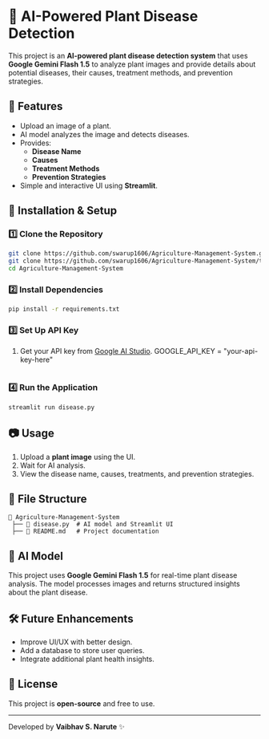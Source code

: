 # 🌿 AI-Powered Plant Disease Detection

This project is an **AI-powered plant disease detection system** that uses **Google Gemini Flash 1.5** to analyze plant images and provide details about potential diseases, their causes, treatment methods, and prevention strategies.

## 📌 Features
- Upload an image of a plant.
- AI model analyzes the image and detects diseases.
- Provides:
  - **Disease Name**
  - **Causes**
  - **Treatment Methods**
  - **Prevention Strategies**
- Simple and interactive UI using **Streamlit**.

## 🚀 Installation & Setup
### 1️⃣ Clone the Repository
```bash
git clone https://github.com/swarup1606/Agriculture-Management-System.git
git clone https://github.com/swarup1606/Agriculture-Management-System/tree/master
cd Agriculture-Management-System
```

### 2️⃣ Install Dependencies
```bash
pip install -r requirements.txt
```

### 3️⃣ Set Up API Key
1. Get your API key from [Google AI Studio](https://aistudio.google.com/).
   GOOGLE_API_KEY = "your-api-key-here"
   ```

### 4️⃣ Run the Application
```bash
streamlit run disease.py
```

## 📷 Usage
1. Upload a **plant image** using the UI.
2. Wait for AI analysis.
3. View the disease name, causes, treatments, and prevention strategies.

## 📂 File Structure
```
📂 Agriculture-Management-System
 ├── 📄 disease.py  # AI model and Streamlit UI
 ├── 📄 README.md   # Project documentation
```

## 🤖 AI Model
This project uses **Google Gemini Flash 1.5** for real-time plant disease analysis. The model processes images and returns structured insights about the plant disease.

## 🛠 Future Enhancements
- Improve UI/UX with better design.
- Add a database to store user queries.
- Integrate additional plant health insights.

## 📜 License
This project is **open-source** and free to use.

---
Developed by **Vaibhav S. Narute** ✨

